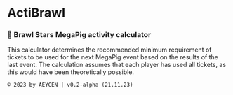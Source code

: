 # ActiBrawl
###  🌟 Brawl Stars MegaPig activity calculator

This calculator determines the recommended minimum requirement of tickets to be used for the next MegaPig event based on the results of the last event. The calculation assumes that each player has used all tickets, as this would have been theoretically possible.

`© 2023 by AEYCEN | v0.2-alpha (21.11.23)`